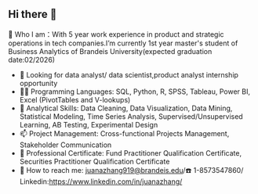 ## Hi there 👋

🔭 Who I am：With 5 year work experience in product  and strategic operations in tech companies.I’m currently 1st year master's student of Business Analytics of Brandeis University(expected graduation date:02/2026)

- 🎯 Looking for data analyst/ data scientist,product analyst internship opportunity
- 🧑‍💻 Programming Languages: SQL, Python, R, SPSS, Tableau, Power BI, Excel (PivotTables and V-lookups)
- 🤔 Analytical Skills: Data Cleaning, Data Visualization, Data Mining, Statistical Modeling, Time Series Analysis, Supervised/Unsupervised Learning, AB Testing, Experimental Design 
- 📫 Project Management: Cross-functional Projects Management, Stakeholder Communication
- 📄 Professional Certificate: Fund Practitioner Qualification Certificate, Securities Practitioner Qualification Certificate
- 📮 How to reach me: juanazhang919@brandeis.edu/☎️ 1-8573547860/ Linkedin:https://www.linkedin.com/in/juanazhang/
  

